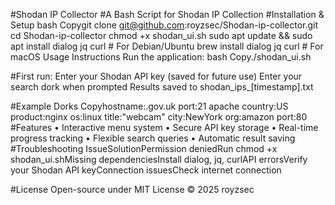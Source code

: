 #Shodan IP Collector
#A Bash Script for Shodan IP Collection
#Installation & Setup
bash Copygit clone git@github.com:royzsec/Shodan-ip-collector.git
cd Shodan-ip-collector
chmod +x shodan_ui.sh
sudo apt update && sudo apt install dialog jq curl  # For Debian/Ubuntu
brew install dialog jq curl                         # For macOS
Usage Instructions
Run the application:
bash Copy./shodan_ui.sh

#First run: Enter your Shodan API key (saved for future use)
Enter your search dork when prompted
Results saved to shodan_ips_[timestamp].txt

#Example Dorks
 Copyhostname:.gov.uk port:21
apache country:US
product:nginx os:linux
title:"webcam" city:NewYork
org:amazon port:80
#Features
• Interactive menu system
• Secure API key storage
• Real-time progress tracking
• Flexible search queries
• Automatic result saving
#Troubleshooting
IssueSolutionPermission deniedRun chmod +x shodan_ui.shMissing dependenciesInstall dialog, jq, curlAPI errorsVerify your Shodan API keyConnection issuesCheck internet connection

#License
Open-source under MIT License
© 2025 royzsec
